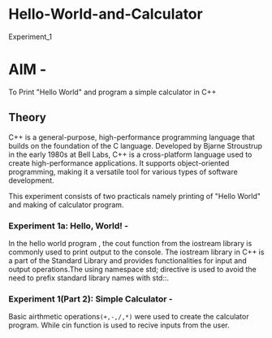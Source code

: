 # Hello-World-and-Calculator
Experiment_1
# AIM - 
To Print "Hello World" and program a simple calculator in C++

## Theory

C++ is a general-purpose, high-performance programming language that builds on the foundation of the C language. Developed by Bjarne Stroustrup in the early 1980s at Bell Labs, C++ is a cross-platform language used to create high-performance applications. It supports object-oriented programming, making it a versatile tool for various types of software development.

This experiment consists of two practicals namely printing of "Hello World" and making of calculator program.
### Experiment 1a: Hello, World! - 
In the hello world program , the cout function from the iostream library is commonly used to print output to the console. The iostream library in C++ is a part of the Standard Library and provides functionalities for input and output operations.The using namespace std; directive is used to avoid the need to prefix standard library names with std::.

### Experiment 1(Part 2): Simple Calculator - 
Basic airthmetic operations`(+,-,/,*)` were used to create the calculator program. While cin function is used to recive inputs from the user.
